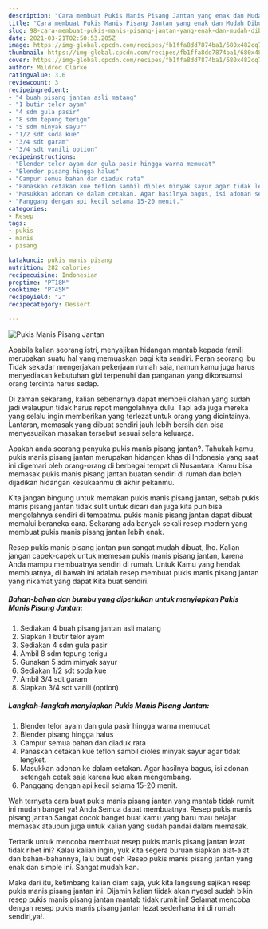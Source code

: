 ```yaml
---
description: "Cara membuat Pukis Manis Pisang Jantan yang enak dan Mudah Dibuat"
title: "Cara membuat Pukis Manis Pisang Jantan yang enak dan Mudah Dibuat"
slug: 98-cara-membuat-pukis-manis-pisang-jantan-yang-enak-dan-mudah-dibuat
date: 2021-03-21T02:50:53.205Z
image: https://img-global.cpcdn.com/recipes/fb1ffa8dd7874ba1/680x482cq70/pukis-manis-pisang-jantan-foto-resep-utama.jpg
thumbnail: https://img-global.cpcdn.com/recipes/fb1ffa8dd7874ba1/680x482cq70/pukis-manis-pisang-jantan-foto-resep-utama.jpg
cover: https://img-global.cpcdn.com/recipes/fb1ffa8dd7874ba1/680x482cq70/pukis-manis-pisang-jantan-foto-resep-utama.jpg
author: Mildred Clarke
ratingvalue: 3.6
reviewcount: 3
recipeingredient:
- "4 buah pisang jantan asli matang"
- "1 butir telor ayam"
- "4 sdm gula pasir"
- "8 sdm tepung terigu"
- "5 sdm minyak sayur"
- "1/2 sdt soda kue"
- "3/4 sdt garam"
- "3/4 sdt vanili option"
recipeinstructions:
- "Blender telor ayam dan gula pasir hingga warna memucat"
- "Blender pisang hingga halus"
- "Campur semua bahan dan diaduk rata"
- "Panaskan cetakan kue teflon sambil dioles minyak sayur agar tidak lengket."
- "Masukkan adonan ke dalam cetakan. Agar hasilnya bagus, isi adonan setengah cetak saja karena kue akan mengembang."
- "Panggang dengan api kecil selama 15-20 menit."
categories:
- Resep
tags:
- pukis
- manis
- pisang

katakunci: pukis manis pisang 
nutrition: 282 calories
recipecuisine: Indonesian
preptime: "PT18M"
cooktime: "PT45M"
recipeyield: "2"
recipecategory: Dessert

---
```



![Pukis Manis Pisang Jantan](https://img-global.cpcdn.com/recipes/fb1ffa8dd7874ba1/680x482cq70/pukis-manis-pisang-jantan-foto-resep-utama.jpg)

Apabila kalian seorang istri, menyajikan hidangan mantab kepada famili merupakan suatu hal yang memuaskan bagi kita sendiri. Peran seorang ibu Tidak sekadar mengerjakan pekerjaan rumah saja, namun kamu juga harus menyediakan kebutuhan gizi terpenuhi dan panganan yang dikonsumsi orang tercinta harus sedap.

Di zaman  sekarang, kalian sebenarnya dapat membeli olahan yang sudah jadi walaupun tidak harus repot mengolahnya dulu. Tapi ada juga mereka yang selalu ingin memberikan yang terlezat untuk orang yang dicintainya. Lantaran, memasak yang dibuat sendiri jauh lebih bersih dan bisa menyesuaikan masakan tersebut sesuai selera keluarga. 



Apakah anda seorang penyuka pukis manis pisang jantan?. Tahukah kamu, pukis manis pisang jantan merupakan hidangan khas di Indonesia yang saat ini digemari oleh orang-orang di berbagai tempat di Nusantara. Kamu bisa memasak pukis manis pisang jantan buatan sendiri di rumah dan boleh dijadikan hidangan kesukaanmu di akhir pekanmu.

Kita jangan bingung untuk memakan pukis manis pisang jantan, sebab pukis manis pisang jantan tidak sulit untuk dicari dan juga kita pun bisa mengolahnya sendiri di tempatmu. pukis manis pisang jantan dapat dibuat memalui beraneka cara. Sekarang ada banyak sekali resep modern yang membuat pukis manis pisang jantan lebih enak.

Resep pukis manis pisang jantan pun sangat mudah dibuat, lho. Kalian jangan capek-capek untuk memesan pukis manis pisang jantan, karena Anda mampu membuatnya sendiri di rumah. Untuk Kamu yang hendak membuatnya, di bawah ini adalah resep membuat pukis manis pisang jantan yang nikamat yang dapat Kita buat sendiri.

<!--inarticleads1-->

##### Bahan-bahan dan bumbu yang diperlukan untuk menyiapkan Pukis Manis Pisang Jantan:

1. Sediakan 4 buah pisang jantan asli matang
1. Siapkan 1 butir telor ayam
1. Sediakan 4 sdm gula pasir
1. Ambil 8 sdm tepung terigu
1. Gunakan 5 sdm minyak sayur
1. Sediakan 1/2 sdt soda kue
1. Ambil 3/4 sdt garam
1. Siapkan 3/4 sdt vanili (option)




<!--inarticleads2-->

##### Langkah-langkah menyiapkan Pukis Manis Pisang Jantan:

1. Blender telor ayam dan gula pasir hingga warna memucat
1. Blender pisang hingga halus
1. Campur semua bahan dan diaduk rata
1. Panaskan cetakan kue teflon sambil dioles minyak sayur agar tidak lengket.
1. Masukkan adonan ke dalam cetakan. Agar hasilnya bagus, isi adonan setengah cetak saja karena kue akan mengembang.
1. Panggang dengan api kecil selama 15-20 menit.




Wah ternyata cara buat pukis manis pisang jantan yang mantab tidak rumit ini mudah banget ya! Anda Semua dapat membuatnya. Resep pukis manis pisang jantan Sangat cocok banget buat kamu yang baru mau belajar memasak ataupun juga untuk kalian yang sudah pandai dalam memasak.

Tertarik untuk mencoba membuat resep pukis manis pisang jantan lezat tidak ribet ini? Kalau kalian ingin, yuk kita segera buruan siapkan alat-alat dan bahan-bahannya, lalu buat deh Resep pukis manis pisang jantan yang enak dan simple ini. Sangat mudah kan. 

Maka dari itu, ketimbang kalian diam saja, yuk kita langsung sajikan resep pukis manis pisang jantan ini. Dijamin kalian tiidak akan nyesel sudah bikin resep pukis manis pisang jantan mantab tidak rumit ini! Selamat mencoba dengan resep pukis manis pisang jantan lezat sederhana ini di rumah sendiri,ya!.

